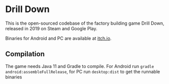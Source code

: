 # Drill Down

This is the open-sourced codebase of the factory building game Drill Down, released in 2019 on Steam and Google Play. 

Binaries for Android and PC are available at [itch.io](https://dakror.itch.io/drill-down).

## Compilation

The game needs Java 11 and Gradle to compile. For Android run `gradle android:assembleFullRelease`, for PC run `desktop:dist` to get the runnable binaries

